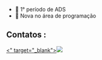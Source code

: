 - 👋 1° período de ADS
- 👀 Nova no área de programação

## Contatos :
<div> 
<a href="https://www.instagram.com/jordana_tdb?igsh=N2loem5vOWY4bmR3"><" target="_blank"><img loading="lazy" src="https://img.shields.io/badge/-Instagram-%23E4405F?style=for-the-badge&logo=instagram&logoColor=white" target="_blank"></a>
</div>


